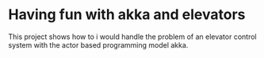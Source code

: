 # Having fun with akka and elevators

This project shows how to i would handle the problem of an elevator control system with the actor based programming model akka.